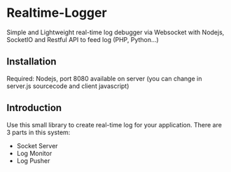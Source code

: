 # Realtime-Logger
Simple and Lightweight real-time log debugger via Websocket with Nodejs, SocketIO and Restful API to feed log (PHP, Python...)

## Installation ##
Required: Nodejs, port 8080 available on server (you can change in server.js sourcecode and client javascript)

## Introduction ##
Use this small library to create real-time log for your application. There are 3 parts in this system: 
* Socket Server
* Log Monitor
* Log Pusher
